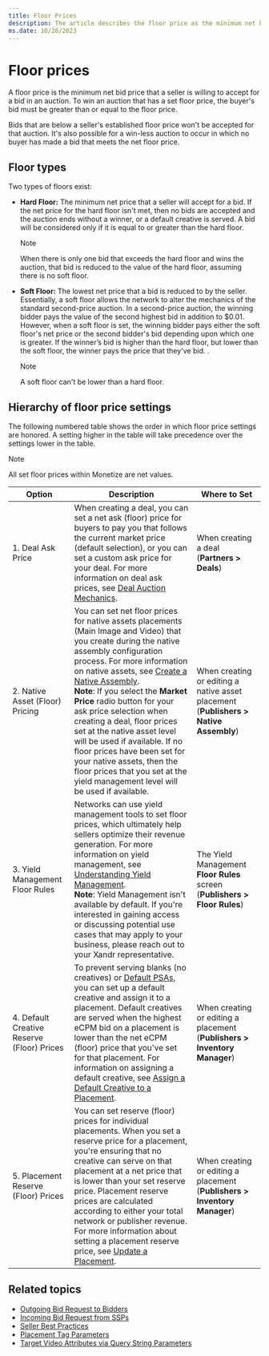 ```yaml
---
title: Floor Prices
description: The article describes the floor price as the minimum net bid price accepted by a seller in an auction. To win an auction with a specified floor price, the buyer's bid must be equal to or exceed the floor price.
ms.date: 10/28/2023
---
```


# Floor prices

A floor price is the minimum net bid price that a seller is willing to accept for a bid in an auction. To win an auction that has a set floor price, the buyer's bid must be greater than or equal to the floor price.

Bids that are below a seller's established floor price won't be accepted for that auction. It's also possible for a win-less auction to occur in which no buyer has made a bid that meets the net floor price.

## Floor types

Two types of floors exist:

- **Hard Floor:** The minimum net price that a seller will accept for a bid. If the net price for the hard floor isn't met, then no bids are accepted and the auction ends without a winner, or a default creative is served. A bid will be considered only if it is equal to or greater than the hard floor.
  
  > [!NOTE]
  > When there is only one bid that exceeds the hard floor and wins the auction, that bid is reduced to the value of the hard floor, assuming there is no soft floor.

- **Soft Floor:** The lowest net price that a bid is reduced to by the seller. Essentially, a soft floor allows the network to alter the mechanics of the standard second-price auction. In a second-price auction, the winning bidder pays the value of the second highest bid in addition to $0.01. However, when a soft floor is set, the winning
  bidder pays either the soft floor's net price or the second bidder's bid depending upon which one is greater. If the winner’s bid is higher
  than the hard floor, but lower than the soft floor, the winner pays the price that they've bid. <!--For more information, see https://theviewpoint.com/insights/blog/first-price-vs-second-price-auctions-ultimate-comparison/. -->.
  
  > [!NOTE]
  > A soft floor can't be lower than a hard floor.

## Hierarchy of floor price settings

The following numbered table shows the order in which floor price settings are honored. A setting higher in the table will take precedence over the settings lower in the table.

> [!NOTE]
> All set floor prices within Monetize are net values.

| Option | Description | Where to Set |
|--|--|--|
| 1. Deal Ask Price | When creating a deal, you can set a net ask (floor) price for buyers to pay you that follows the current market price (default selection), or you can set a custom ask price for your deal. For more information on deal ask prices, see [Deal Auction Mechanics](deal-auction-mechanics.md). | When creating a deal (**Partners > Deals**) |
| 2. Native Asset (Floor) Pricing | You can set net floor prices for native assets placements (Main Image and Video) that you create during the native assembly configuration process. For more information on native assets, see [Create a Native Assembly](create-a-native-assembly.md).<br>**Note**: If you select the **Market Price** radio button for your ask price selection when creating a deal, floor prices set at the native asset level will be used if available. If no floor prices have been set for your native assets, then the floor prices that you set at the yield management level will be used if available. | When creating or editing a native asset placement (**Publishers > Native Assembly**) |
| 3. Yield Management Floor Rules | Networks can use yield management tools to set floor prices, which ultimately help sellers optimize their revenue generation. For more information on yield management, see [Understanding Yield Management](understanding-yield-management.md).<br>**Note**: Yield Management isn't available by default. If you're interested in gaining access or discussing potential use cases that may apply to your business, please reach out to your Xandr representative. | The Yield Management **Floor Rules** screen (**Publishers > Floor Rules**) |
| 4. Default Creative Reserve (Floor) Prices | To prevent serving blanks (no creatives) or [Default PSAs](default-psas.md), you can set up a default creative and assign it to a placement. Default creatives are served when the highest eCPM bid on a placement is lower than the net eCPM (floor) price that you've set for that placement. For information on assigning a default creative, see [Assign a Default Creative to a Placement](assign-a-default-creative-to-a-placement.md). | When creating or editing a placement (**Publishers > Inventory Manager**) |
| 5. Placement Reserve (Floor) Prices | You can set reserve (floor) prices for individual placements. When you set a reserve price for a placement, you're ensuring that no creative can serve on that placement at a net price that is lower than your set reserve price. Placement reserve prices are calculated according to either your total network or publisher revenue. For more information about setting a placement reserve price, see [Update a Placement](update-a-placement.md). | When creating or editing a placement (**Publishers > Inventory Manager**) |

## Related topics

- [Outgoing Bid Request to Bidders](../bidders/outgoing-bid-request-to-bidders.md)
- [Incoming Bid Request from SSPs](../supply-partners/incoming-bid-request-from-ssps.md)
- [Seller Best Practices](../industry-reference/seller-best-practices.md)
- [Placement Tag Parameters](placement-tag-parameters.md)
- [Target Video Attributes via Query String Parameters](target-video-attributes-via-query-string-parameters.md)
